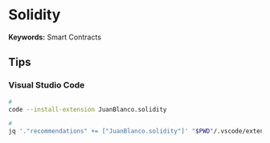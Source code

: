 # Solidity

<!--
https://www.youtube.com/watch?v=gyMwXuJrbJQ

ERC 1155
-->

**Keywords:** Smart Contracts

## Tips

### Visual Studio Code

```sh
#
code --install-extension JuanBlanco.solidity

#
jq '."recommendations" += ["JuanBlanco.solidity"]' "$PWD"/.vscode/extensions.json | sponge "$PWD"/.vscode/extensions.json
```
